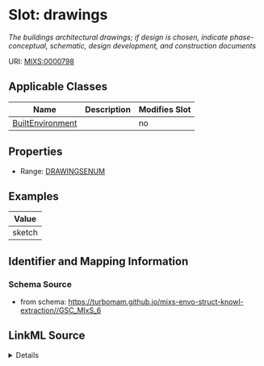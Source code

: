 # Slot: drawings


_The buildings architectural drawings; if design is chosen, indicate phase-conceptual, schematic, design development, and construction documents_



URI: [MIXS:0000798](https://w3id.org/mixs/0000798)



<!-- no inheritance hierarchy -->




## Applicable Classes

| Name | Description | Modifies Slot |
| --- | --- | --- |
[BuiltEnvironment](BuiltEnvironment.md) |  |  no  |







## Properties

* Range: [DRAWINGSENUM](DRAWINGSENUM.md)






## Examples

| Value |
| --- |
| sketch |

## Identifier and Mapping Information







### Schema Source


* from schema: https://turbomam.github.io/mixs-envo-struct-knowl-extraction//GSC_MIxS_6




## LinkML Source

<details>
```yaml
name: drawings
description: The buildings architectural drawings; if design is chosen, indicate phase-conceptual,
  schematic, design development, and construction documents
title: drawings
notes:
- drawings
examples:
- value: sketch
from_schema: https://turbomam.github.io/mixs-envo-struct-knowl-extraction//GSC_MIxS_6
rank: 1000
slot_uri: MIXS:0000798
multivalued: false
alias: drawings
domain_of:
- BuiltEnvironment
range: DRAWINGS_ENUM
required: false
recommended: false

```
</details>